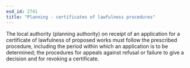 ```yaml
---
esd_id: 2741
title: "Planning - certificates of lawfulness procedures"
---
```


The local authority (planning authority) on receipt of an application for a certificate of lawfulness of proposed works must follow the prescribed procedure, including the period within which an application is to be determined; the procedures for appeals against refusal or failure to give a decision and for revoking a certificate.

